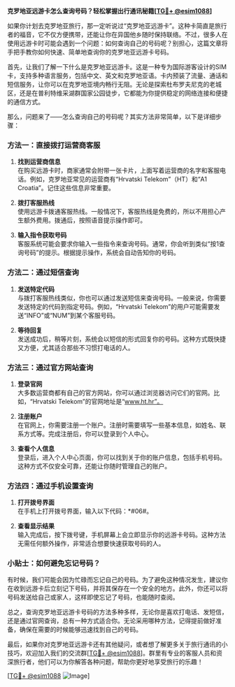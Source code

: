 **克罗地亚远游卡怎么查询号码？轻松掌握出行通讯秘籍[[TG💪+ @esim1088](https://t.me/s/esim1088)]**

如果你计划去克罗地亚旅行，那一定听说过“克罗地亚远游卡”。这种卡简直是旅行者的福音，它不仅方便携带，还能让你在异国他乡随时保持联络。不过，很多人在使用远游卡时可能会遇到一个问题：如何查询自己的号码呢？别担心，这篇文章将手把手教你如何快速、简单地查询你的克罗地亚远游卡号码。

首先，让我们了解一下什么是克罗地亚远游卡。这是一种专为国际游客设计的SIM卡，支持多种语言服务，包括中文、英文和克罗地亚语。卡内预装了流量、通话和短信服务，让你可以在克罗地亚境内畅行无阻。无论是探索杜布罗夫尼克的老城区，还是在普利特维采湖群国家公园徒步，它都能为你提供稳定的网络连接和便捷的通信方式。

那么，问题来了——怎么查询自己的号码呢？其实方法非常简单，以下是详细步骤：

### 方法一：直接拨打运营商客服

1. **找到运营商信息**  
   在购买远游卡时，商家通常会附带一张卡片，上面写着运营商的名字和客服电话。例如，克罗地亚常见的运营商有“Hrvatski Telekom”（HT）和“A1 Croatia”。记住这些信息非常重要。

2. **拨打客服热线**  
   使用远游卡拨通客服热线。一般情况下，客服热线是免费的，所以不用担心产生额外费用。拨通后，按照语音提示操作即可。

3. **输入指令获取号码**  
   客服系统可能会要求你输入一些指令来查询号码。通常，你会听到类似“按1查询号码”的提示。根据提示操作，系统会自动告知你的号码。

### 方法二：通过短信查询

1. **发送特定代码**  
   与拨打客服热线类似，你也可以通过发送短信来查询号码。一般来说，你需要发送特定的代码到指定号码。例如，“Hrvatski Telekom”的用户可能需要发送“INFO”或“NUM”到某个客服号码。

2. **等待回复**  
   发送成功后，稍等片刻，系统会以短信的形式回复你的号码。这种方式既快捷又方便，尤其适合那些不习惯打电话的人。

### 方法三：通过官方网站查询

1. **登录官网**  
   大多数运营商都有自己的官方网站，你可以通过浏览器访问它们的官网。比如，“Hrvatski Telekom”的官网地址是“www.ht.hr”。

2. **注册账户**  
   在官网上，你需要注册一个账户。注册时需要填写一些基本信息，如姓名、联系方式等。完成注册后，你可以登录到个人中心。

3. **查看个人信息**  
   登录后，进入个人中心页面，你可以找到关于你的账户信息，包括手机号码。这种方式不仅安全可靠，还能让你随时管理自己的账户。

### 方法四：通过手机设置查询

1. **打开拨号界面**  
   在手机上打开拨号界面，输入以下代码：*#06#。

2. **查看显示结果**  
   输入完成后，按下拨号键，手机屏幕上会立即显示你的远游卡号码。这种方法无需任何额外操作，非常适合想要快速获取号码的人。

### 小贴士：如何避免忘记号码？

有时候，我们可能会因为忙碌而忘记自己的号码。为了避免这种情况发生，建议你在收到远游卡后立刻记下号码，并将其保存在一个安全的地方。此外，你还可以将号码发送给自己或家人，这样即使忘记了号码，也能随时查阅。

总之，查询克罗地亚远游卡号码的方法多种多样，无论你是喜欢打电话、发短信，还是通过官网查询，总有一种方式适合你。无论采用哪种方法，记得提前做好准备，确保在需要的时候能够迅速找到自己的号码。

最后，如果你对克罗地亚远游卡还有其他疑问，或者想了解更多关于旅行通讯的小技巧，欢迎加入我们的交流群[[TG💪+ @esim1088](https://t.me/s/esim1088)]。群里有专业的客服人员和资深旅行者，他们可以为你解答各种问题，帮助你更好地享受旅行的乐趣！

[[TG💪+ @esim1088](https://t.me/s/esim1088) ![Image](https://i.postimg.cc/4NQfJmqS/Snipaste-2025-05-13-00-14-12.png)]